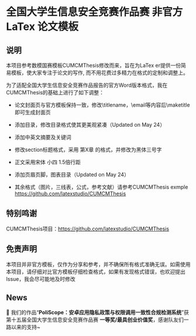 
# 全国大学生信息安全竞赛作品赛 非官方 LaTex 论文模板 

## 说明

本项目参考数模国赛模板CUMCMThesis修改而来，旨在为LaTex er提供一份简易模板，使大家专注于论文的写作, 而不用花费过多精力在格式的定制和调整上。

为了适配全国大学生信息安全竞赛作品报告的官方Word版本格式，我在CUMCMThesis的基础上进行了如下调整：

- 论文封面页与官方模板保持一致，修改\titlename，\email等内容后\maketitle即可生成封面页

- 添加目录，修改目录格式使其更美观紧凑（Updated on May 24）

- 添加中英文摘要及关键词

- 修改section标题格式，采用 第X章 的格式，并修改为黑体三号字

- 正文采用宋体 小四 1.5倍行距

- 添加页眉页脚，图表目录（Updated on May 24）

- 其余格式（图片，三线表，公式，参考文献）请参考CUMCMThesis exmple https://github.com/latexstudio/CUMCMThesis

## 特别鸣谢

CUMCMThesis项目：https://github.com/latexstudio/CUMCMThesis

## 免责声明

本项目并非官方模板，仅作为分享和参考，并不确保所有格式准确无误。如需使用本项目，请仔细对比官方模板仔细检查格式，如果有发现格式错误，也欢迎提出Issue，我会尽可能地及时修改

## News

:low_brightness: 我们的作品“**PoliScope：安卓应用隐私政策与权限调用一致性合规检测系统**”获第十五届全国大学生信息安全竞赛作品赛 **一等奖/最具创业价值奖**，感谢队友们一路以来的支持~
